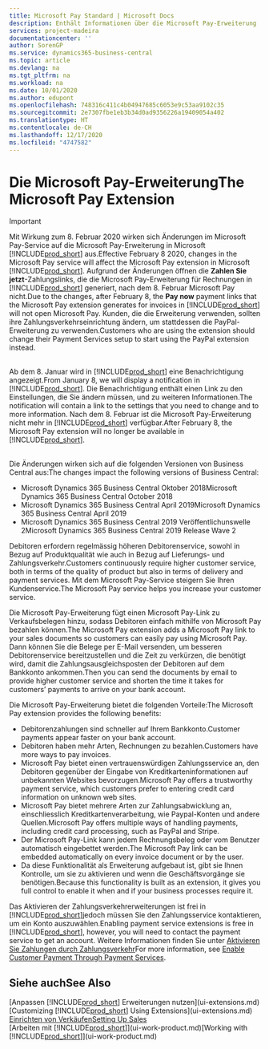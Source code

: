 ```yaml
---
title: Microsoft Pay Standard | Microsoft Docs
description: Enthält Informationen über die Microsoft Pay-Erweiterung
services: project-madeira
documentationcenter: ''
author: SorenGP
ms.service: dynamics365-business-central
ms.topic: article
ms.devlang: na
ms.tgt_pltfrm: na
ms.workload: na
ms.date: 10/01/2020
ms.author: edupont
ms.openlocfilehash: 748316c411c4b04947685c6053e9c53aa9102c35
ms.sourcegitcommit: 2e7307fbe1eb3b34d0ad9356226a19409054a402
ms.translationtype: HT
ms.contentlocale: de-CH
ms.lasthandoff: 12/17/2020
ms.locfileid: "4747582"
---
```

# <a name="the-microsoft-pay-extension"></a><span data-ttu-id="ea980-103">Die Microsoft Pay-Erweiterung</span><span class="sxs-lookup"><span data-stu-id="ea980-103">The Microsoft Pay Extension</span></span>

> [!IMPORTANT]
> <span data-ttu-id="ea980-104">Mit Wirkung zum 8. Februar 2020 wirken sich Änderungen im Microsoft Pay-Service auf die Microsoft Pay-Erweiterung in Microsoft [!INCLUDE[prod_short](includes/prod_long.md)] aus.</span><span class="sxs-lookup"><span data-stu-id="ea980-104">Effective February 8 2020, changes in the Microsoft Pay service will affect the Microsoft Pay extension in Microsoft [!INCLUDE[prod_short](includes/prod_long.md)].</span></span> <span data-ttu-id="ea980-105">Aufgrund der Änderungen öffnen die **Zahlen Sie jetzt**-Zahlungslinks, die die Microsoft Pay-Erweiterung für Rechnungen in [!INCLUDE[prod_short](includes/prod_short.md)] generiert, nach dem 8. Februar Microsoft Pay nicht.</span><span class="sxs-lookup"><span data-stu-id="ea980-105">Due to the changes, after February 8, the **Pay now** payment links that the Microsoft Pay extension generates for invoices in [!INCLUDE[prod_short](includes/prod_short.md)] will not open Microsoft Pay.</span></span> <span data-ttu-id="ea980-106">Kunden, die die Erweiterung verwenden, sollten ihre Zahlungsverkehrseinrichtung ändern, um stattdessen die PayPal-Erweiterung zu verwenden.</span><span class="sxs-lookup"><span data-stu-id="ea980-106">Customers who are using the extension should change their Payment Services setup to start using the PayPal extension instead.</span></span><br /></br>
>
> <span data-ttu-id="ea980-107">Ab dem 8. Januar wird in [!INCLUDE[prod_short](includes/prod_short.md)] eine Benachrichtigung angezeigt.</span><span class="sxs-lookup"><span data-stu-id="ea980-107">From January 8, we will display a notification in [!INCLUDE[prod_short](includes/prod_short.md)].</span></span> <span data-ttu-id="ea980-108">Die Benachrichtigung enthält einen Link zu den Einstellungen, die Sie ändern müssen, und zu weiteren Informationen.</span><span class="sxs-lookup"><span data-stu-id="ea980-108">The notification will contain a link to the settings that you need to change and to more information.</span></span> <span data-ttu-id="ea980-109">Nach dem 8. Februar ist die Microsoft Pay-Erweiterung nicht mehr in [!INCLUDE[prod_short](includes/prod_short.md)] verfügbar.</span><span class="sxs-lookup"><span data-stu-id="ea980-109">After February 8, the Microsoft Pay extension will no longer be available in [!INCLUDE[prod_short](includes/prod_short.md)].</span></span><br /></br>
>
> <span data-ttu-id="ea980-110">Die Änderungen wirken sich auf die folgenden Versionen von Business Central aus:</span><span class="sxs-lookup"><span data-stu-id="ea980-110">The changes impact the following versions of Business Central:</span></span>
> - <span data-ttu-id="ea980-111">Microsoft Dynamics 365 Business Central Oktober 2018</span><span class="sxs-lookup"><span data-stu-id="ea980-111">Microsoft Dynamics 365 Business Central October 2018</span></span>
> - <span data-ttu-id="ea980-112">Microsoft Dynamics 365 Business Central April 2019</span><span class="sxs-lookup"><span data-stu-id="ea980-112">Microsoft Dynamics 365 Business Central April 2019</span></span>
> - <span data-ttu-id="ea980-113">Microsoft Dynamics 365 Business Central 2019 Veröffentlichunswelle 2</span><span class="sxs-lookup"><span data-stu-id="ea980-113">Microsoft Dynamics 365 Business Central 2019 Release Wave 2</span></span>

<span data-ttu-id="ea980-114">Debitoren erfordern regelmässig höheren Debitorenservice, sowohl in Bezug auf Produktqualität wie auch in Bezug auf Lieferungs- und Zahlungsverkehr.</span><span class="sxs-lookup"><span data-stu-id="ea980-114">Customers continuously require higher customer service, both in terms of the quality of product but also in terms of delivery and payment services.</span></span> <span data-ttu-id="ea980-115">Mit dem Microsoft Pay-Service steigern Sie Ihren Kundenservice.</span><span class="sxs-lookup"><span data-stu-id="ea980-115">The Microsoft Pay service helps you increase your customer service.</span></span>

<span data-ttu-id="ea980-116">Die Microsoft Pay-Erweiterung fügt einen Microsoft Pay-Link zu Verkaufsbelegen hinzu, sodass Debitoren einfach mithilfe von Microsoft Pay bezahlen können.</span><span class="sxs-lookup"><span data-stu-id="ea980-116">The Microsoft Pay extension adds a Microsoft Pay link to your sales documents so customers can easily pay using Microsoft Pay.</span></span> <span data-ttu-id="ea980-117">Dann können Sie die Belege per E-Mail versenden, um besseren Debitorenservice bereitzustellen und die Zeit zu verkürzen, die benötigt wird, damit die Zahlungsausgleichsposten der Debitoren auf dem Bankkonto ankommen.</span><span class="sxs-lookup"><span data-stu-id="ea980-117">Then you can send the documents by email to provide higher customer service and shorten the time it takes for customers’ payments to arrive on your bank account.</span></span>

<span data-ttu-id="ea980-118">Die Microsoft Pay-Erweiterung bietet die folgenden Vorteile:</span><span class="sxs-lookup"><span data-stu-id="ea980-118">The Microsoft Pay extension provides the following benefits:</span></span>
- <span data-ttu-id="ea980-119">Debitorenzahlungen sind schneller auf Ihrem Bankkonto.</span><span class="sxs-lookup"><span data-stu-id="ea980-119">Customer payments appear faster on your bank account.</span></span>
- <span data-ttu-id="ea980-120">Debitoren haben mehr Arten, Rechnungen zu bezahlen.</span><span class="sxs-lookup"><span data-stu-id="ea980-120">Customers have more ways to pay invoices.</span></span>
- <span data-ttu-id="ea980-121">Microsoft Pay bietet einen vertrauenswürdigen Zahlungsservice an, den Debitoren gegenüber der Eingabe von Kreditkarteninformationen auf unbekannten Websites bevorzugen.</span><span class="sxs-lookup"><span data-stu-id="ea980-121">Microsoft Pay offers a trustworthy payment service, which customers prefer to entering credit card information on unknown web sites.</span></span>
- <span data-ttu-id="ea980-122">Microsoft Pay bietet mehrere Arten zur Zahlungsabwicklung an, einschliesslich Kreditkartenverarbeitung, wie Paypal-Konten und andere Quellen.</span><span class="sxs-lookup"><span data-stu-id="ea980-122">Microsoft Pay offers multiple ways of handling payments, including credit card processing, such as PayPal and Stripe.</span></span>
- <span data-ttu-id="ea980-123">Der Microsoft Pay-Link kann jedem Rechnungsbeleg oder vom Benutzer automatisch eingebettet werden.</span><span class="sxs-lookup"><span data-stu-id="ea980-123">The Microsoft Pay link can be embedded automatically on every invoice document or by the user.</span></span>
- <span data-ttu-id="ea980-124">Da diese Funktionalität als Erweiterung aufgebaut ist, gibt sie Ihnen Kontrolle, um sie zu aktivieren und wenn die Geschäftsvorgänge sie benötigen.</span><span class="sxs-lookup"><span data-stu-id="ea980-124">Because this functionality is built as an extension, it gives you full control to enable it when and if your business processes require it.</span></span>

<span data-ttu-id="ea980-125">Das Aktivieren der Zahlungsverkehrerweiterungen ist frei in [!INCLUDE[prod_short](includes/prod_short.md)]jedoch müssen Sie den Zahlungsservice kontaktieren, um ein Konto auszuwählen.</span><span class="sxs-lookup"><span data-stu-id="ea980-125">Enabling payment service extensions is free in [!INCLUDE[prod_short](includes/prod_short.md)], however, you will need to contact the payment service to get an account.</span></span> <span data-ttu-id="ea980-126">Weitere Informationen finden Sie unter [Aktivieren Sie Zahlungen durch Zahlungsverkehr](sales-how-enable-payment-service-extensions.md)</span><span class="sxs-lookup"><span data-stu-id="ea980-126">For more information, see [Enable Customer Payment Through Payment Services](sales-how-enable-payment-service-extensions.md).</span></span>

## <a name="see-also"></a><span data-ttu-id="ea980-127">Siehe auch</span><span class="sxs-lookup"><span data-stu-id="ea980-127">See Also</span></span>
<span data-ttu-id="ea980-128">[Anpassen [!INCLUDE[prod_short](includes/prod_short.md)] Erweiterungen nutzen](ui-extensions.md)</span><span class="sxs-lookup"><span data-stu-id="ea980-128">[Customizing [!INCLUDE[prod_short](includes/prod_short.md)] Using Extensions](ui-extensions.md)</span></span>  
[<span data-ttu-id="ea980-129">Einrichten von Verkäufen</span><span class="sxs-lookup"><span data-stu-id="ea980-129">Setting Up Sales</span></span>](sales-setup-sales.md)  
<span data-ttu-id="ea980-130">[Arbeiten mit [!INCLUDE[prod_short](includes/prod_short.md)]](ui-work-product.md)</span><span class="sxs-lookup"><span data-stu-id="ea980-130">[Working with [!INCLUDE[prod_short](includes/prod_short.md)]](ui-work-product.md)</span></span>
